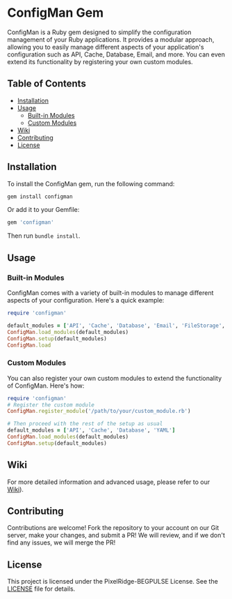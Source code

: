 # ConfigMan Gem

ConfigMan is a Ruby gem designed to simplify the configuration management of your Ruby applications. It provides a modular approach, allowing you to easily manage different aspects of your application's configuration such as API, Cache, Database, Email, and more. You can even extend its functionality by registering your own custom modules.

## Table of Contents

- [Installation](#installation)
- [Usage](#usage)
  - [Built-in Modules](#built-in-modules)
  - [Custom Modules](#custom-modules)
- [Wiki](#wiki)
- [Contributing](#contributing)
- [License](#license)

## Installation

To install the ConfigMan gem, run the following command:

```bash
gem install configman
```

Or add it to your Gemfile:

```bash
gem 'configman'
```

Then run `bundle install`.

## Usage

### Built-in Modules

ConfigMan comes with a variety of built-in modules to manage different aspects of your configuration. Here's a quick example:

```ruby
require 'configman'

default_modules = ['API', 'Cache', 'Database', 'Email', 'FileStorage', 'Localization', 'Logging', 'YAML']
ConfigMan.load_modules(default_modules)
ConfigMan.setup(default_modules)
ConfigMan.load
```

### Custom Modules

You can also register your own custom modules to extend the functionality of ConfigMan. Here's how:

```ruby
require 'configman'
# Register the custom module
ConfigMan.register_module('/path/to/your/custom_module.rb')

# Then proceed with the rest of the setup as usual
default_modules = ['API', 'Cache', 'Database', 'YAML']
ConfigMan.load_modules(default_modules)
ConfigMan.setup(default_modules)
```

## Wiki

For more detailed information and advanced usage, please refer to our [Wiki](#Wiki)).

## Contributing

Contributions are welcome! Fork the repository to your account on our Git server, make your changes, and submit a PR! We will review, and if we don't find any issues, we will merge the PR!

## License

This project is licensed under the PixelRidge-BEGPULSE License. See the [LICENSE](#LICENSE) file for details.
